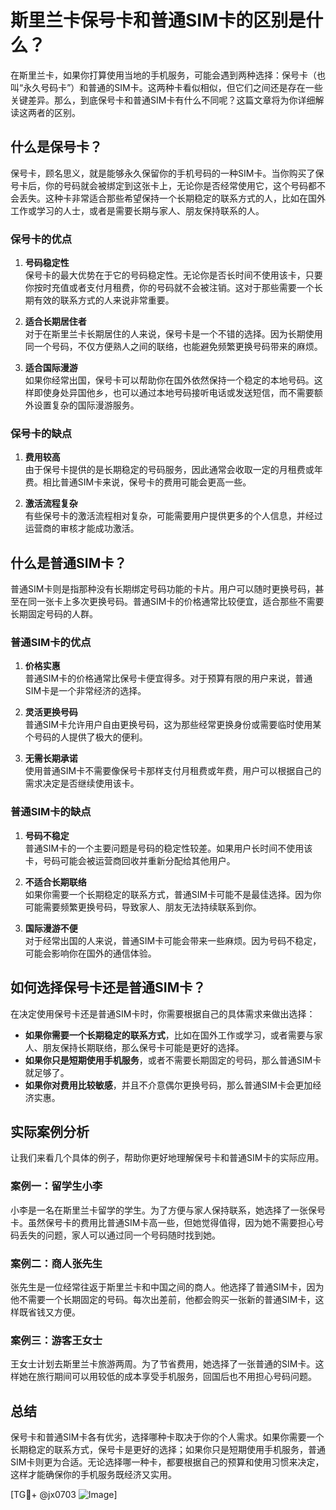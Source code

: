 # 斯里兰卡保号卡和普通SIM卡的区别是什么？

在斯里兰卡，如果你打算使用当地的手机服务，可能会遇到两种选择：保号卡（也叫“永久号码卡”）和普通的SIM卡。这两种卡看似相似，但它们之间还是存在一些关键差异。那么，到底保号卡和普通SIM卡有什么不同呢？这篇文章将为你详细解读这两者的区别。

## 什么是保号卡？

保号卡，顾名思义，就是能够永久保留你的手机号码的一种SIM卡。当你购买了保号卡后，你的号码就会被绑定到这张卡上，无论你是否经常使用它，这个号码都不会丢失。这种卡非常适合那些希望保持一个长期稳定的联系方式的人，比如在国外工作或学习的人士，或者是需要长期与家人、朋友保持联系的人。

### 保号卡的优点

1. **号码稳定性**  
   保号卡的最大优势在于它的号码稳定性。无论你是否长时间不使用该卡，只要你按时充值或者支付月租费，你的号码就不会被注销。这对于那些需要一个长期有效的联系方式的人来说非常重要。

2. **适合长期居住者**  
   对于在斯里兰卡长期居住的人来说，保号卡是一个不错的选择。因为长期使用同一个号码，不仅方便熟人之间的联络，也能避免频繁更换号码带来的麻烦。

3. **适合国际漫游**  
   如果你经常出国，保号卡可以帮助你在国外依然保持一个稳定的本地号码。这样即使身处异国他乡，也可以通过本地号码接听电话或发送短信，而不需要额外设置复杂的国际漫游服务。

### 保号卡的缺点

1. **费用较高**  
   由于保号卡提供的是长期稳定的号码服务，因此通常会收取一定的月租费或年费。相比普通SIM卡来说，保号卡的费用可能会更高一些。

2. **激活流程复杂**  
   有些保号卡的激活流程相对复杂，可能需要用户提供更多的个人信息，并经过运营商的审核才能成功激活。

## 什么是普通SIM卡？

普通SIM卡则是指那种没有长期绑定号码功能的卡片。用户可以随时更换号码，甚至在同一张卡上多次更换号码。普通SIM卡的价格通常比较便宜，适合那些不需要长期固定号码的人群。

### 普通SIM卡的优点

1. **价格实惠**  
   普通SIM卡的价格通常比保号卡便宜得多。对于预算有限的用户来说，普通SIM卡是一个非常经济的选择。

2. **灵活更换号码**  
   普通SIM卡允许用户自由更换号码，这为那些经常更换身份或需要临时使用某个号码的人提供了极大的便利。

3. **无需长期承诺**  
   使用普通SIM卡不需要像保号卡那样支付月租费或年费，用户可以根据自己的需求决定是否继续使用该卡。

### 普通SIM卡的缺点

1. **号码不稳定**  
   普通SIM卡的一个主要问题是号码的稳定性较差。如果用户长时间不使用该卡，号码可能会被运营商回收并重新分配给其他用户。

2. **不适合长期联络**  
   如果你需要一个长期稳定的联系方式，普通SIM卡可能不是最佳选择。因为你可能需要频繁更换号码，导致家人、朋友无法持续联系到你。

3. **国际漫游不便**  
   对于经常出国的人来说，普通SIM卡可能会带来一些麻烦。因为号码不稳定，可能会影响你在国外的通信体验。

## 如何选择保号卡还是普通SIM卡？

在决定使用保号卡还是普通SIM卡时，你需要根据自己的具体需求来做出选择：

- **如果你需要一个长期稳定的联系方式**，比如在国外工作或学习，或者需要与家人、朋友保持长期联络，那么保号卡可能是更好的选择。
- **如果你只是短期使用手机服务**，或者不需要长期固定的号码，那么普通SIM卡就足够了。
- **如果你对费用比较敏感**，并且不介意偶尔更换号码，那么普通SIM卡会更加经济实惠。

## 实际案例分析

让我们来看几个具体的例子，帮助你更好地理解保号卡和普通SIM卡的实际应用。

### 案例一：留学生小李

小李是一名在斯里兰卡留学的学生。为了方便与家人保持联系，她选择了一张保号卡。虽然保号卡的费用比普通SIM卡高一些，但她觉得值得，因为她不需要担心号码丢失的问题，家人可以通过同一个号码随时找到她。

### 案例二：商人张先生

张先生是一位经常往返于斯里兰卡和中国之间的商人。他选择了普通SIM卡，因为他不需要一个长期固定的号码。每次出差前，他都会购买一张新的普通SIM卡，这样既省钱又方便。

### 案例三：游客王女士

王女士计划去斯里兰卡旅游两周。为了节省费用，她选择了一张普通的SIM卡。这样她在旅行期间可以用较低的成本享受手机服务，回国后也不用担心号码问题。

## 总结

保号卡和普通SIM卡各有优劣，选择哪种卡取决于你的个人需求。如果你需要一个长期稳定的联系方式，保号卡是更好的选择；如果你只是短期使用手机服务，普通SIM卡则更为合适。无论选择哪一种卡，都要根据自己的预算和使用习惯来决定，这样才能确保你的手机服务既经济又实用。

[TG💪+ @jx0703 ![Image](https://github.com/user-attachments/assets/dbca1d08-cadb-493c-b0ec-ad6f7a83f270)]